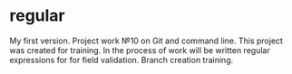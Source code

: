 # regular
My first version.
Project work №10 on Git and command line.
This project was created for training.
In the process of work will be written regular expressions for for field validation. 
Branch creation training.
